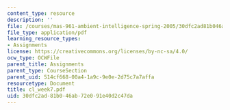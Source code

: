 ```yaml
---
content_type: resource
description: ''
file: /courses/mas-961-ambient-intelligence-spring-2005/30dfc2ad81b046ab72e091e40d2c47da_cl_week7.pdf
file_type: application/pdf
learning_resource_types:
- Assignments
license: https://creativecommons.org/licenses/by-nc-sa/4.0/
ocw_type: OCWFile
parent_title: Assignments
parent_type: CourseSection
parent_uid: 514cf668-00a4-1a9c-9e0e-2d75c7a7affa
resourcetype: Document
title: cl_week7.pdf
uid: 30dfc2ad-81b0-46ab-72e0-91e40d2c47da
---
```

